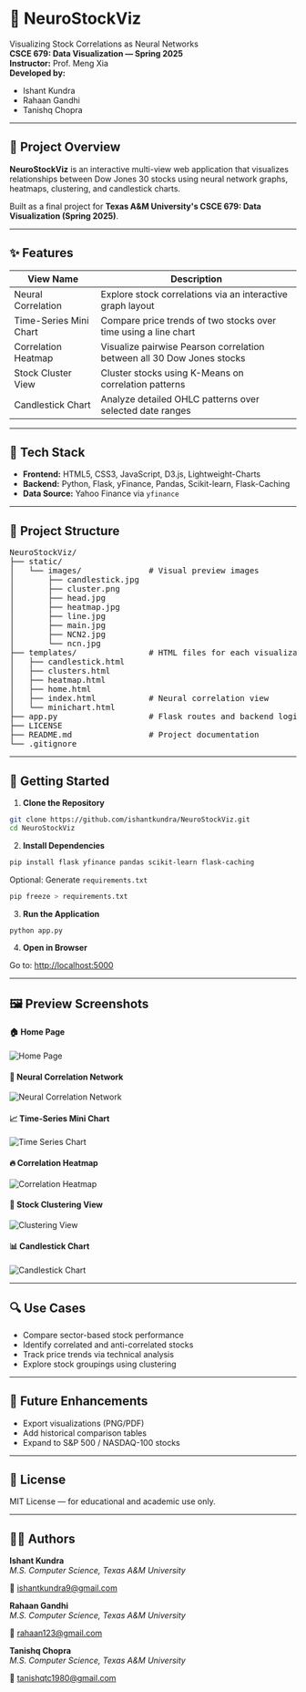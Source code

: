 # 🧠 NeuroStockViz

Visualizing Stock Correlations as Neural Networks  
**CSCE 679: Data Visualization — Spring 2025**  
**Instructor:** Prof. Meng Xia  
**Developed by:**  
- Ishant Kundra  
- Rahaan Gandhi  
- Tanishq Chopra

---

## 📌 Project Overview

**NeuroStockViz** is an interactive multi-view web application that visualizes relationships between Dow Jones 30 stocks using neural network graphs, heatmaps, clustering, and candlestick charts.

Built as a final project for **Texas A&M University's CSCE 679: Data Visualization (Spring 2025)**.

---

## ✨ Features

| View Name              | Description                                                                 |
|------------------------|-----------------------------------------------------------------------------|
| Neural Correlation     | Explore stock correlations via an interactive graph layout                  |
| Time-Series Mini Chart | Compare price trends of two stocks over time using a line chart             |
| Correlation Heatmap    | Visualize pairwise Pearson correlation between all 30 Dow Jones stocks      |
| Stock Cluster View     | Cluster stocks using K-Means on correlation patterns                        |
| Candlestick Chart      | Analyze detailed OHLC patterns over selected date ranges                    |

---

## 🧰 Tech Stack

- **Frontend:** HTML5, CSS3, JavaScript, D3.js, Lightweight-Charts  
- **Backend:** Python, Flask, yFinance, Pandas, Scikit-learn, Flask-Caching  
- **Data Source:** Yahoo Finance via `yfinance`

---

## 📁 Project Structure

<pre>
NeuroStockViz/
├── static/
│   └── images/              # Visual preview images
│       ├── candlestick.jpg
│       ├── cluster.png
│       ├── head.jpg
│       ├── heatmap.jpg
│       ├── line.jpg
│       ├── main.jpg
│       ├── NCN2.jpg
│       └── ncn.jpg
├── templates/               # HTML files for each visualization
│   ├── candlestick.html
│   ├── clusters.html
│   ├── heatmap.html
│   ├── home.html
│   ├── index.html           # Neural correlation view
│   └── minichart.html
├── app.py                   # Flask routes and backend logic
├── LICENSE
├── README.md                # Project documentation
└── .gitignore
</pre>

---

## 🚀 Getting Started

1. **Clone the Repository**

```bash
git clone https://github.com/ishantkundra/NeuroStockViz.git
cd NeuroStockViz
```

2. **Install Dependencies**

```bash
pip install flask yfinance pandas scikit-learn flask-caching
```

Optional: Generate `requirements.txt`  
```bash
pip freeze > requirements.txt
```

3. **Run the Application**

```bash
python app.py
```

4. **Open in Browser**

Go to: [http://localhost:5000](http://localhost:5000)

---

## 🖼️ Preview Screenshots

#### 🏠 Home Page
![Home Page](static/images/main.jpg)

#### 🧠 Neural Correlation Network
![Neural Correlation Network](static/images/NCN2.jpg)

#### 📈 Time-Series Mini Chart
![Time Series Chart](static/images/line.jpg)

#### 🔥 Correlation Heatmap
![Correlation Heatmap](static/images/heatmap.jpg)

#### 🧩 Stock Clustering View
![Clustering View](static/images/cluster.png)

#### 📊 Candlestick Chart
![Candlestick Chart](static/images/candlestick.jpg)

---

## 🔍 Use Cases

- Compare sector-based stock performance  
- Identify correlated and anti-correlated stocks  
- Track price trends via technical analysis  
- Explore stock groupings using clustering  

---

## 🌱 Future Enhancements

- Export visualizations (PNG/PDF)  
- Add historical comparison tables  
- Expand to S&P 500 / NASDAQ-100 stocks  

---

## 📜 License

MIT License — for educational and academic use only.

---

## 👨‍💻 Authors

**Ishant Kundra**  
*M.S. Computer Science, Texas A&M University*  

📧 [ishantkundra9@gmail.com](mailto:ishantkundra9@gmail.com)

**Rahaan Gandhi**  
*M.S. Computer Science, Texas A&M University*

📧 [rahaan123@gmail.com](mailto:rahaan123@gmail.com)

**Tanishq Chopra**  
*M.S. Computer Science, Texas A&M University*

📧 [tanishqtc1980@gmail.com](mailto:tanishqtc1980@gmail.com)
